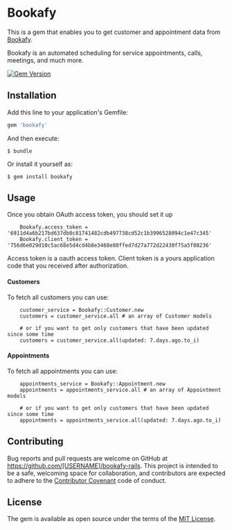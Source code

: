 # Bookafy

This is a gem that enables you to get customer and appointment data from [Bookafy](http://www.bookafy.com/).

Bookafy is an automated scheduling for service appointments, calls, meetings, and much more.

[![Gem Version](https://badge.fury.io/rb/bookafy.svg)](https://badge.fury.io/rb/bookafy)

## Installation

Add this line to your application's Gemfile:

```ruby
gem 'bookafy'
```

And then execute:

    $ bundle

Or install it yourself as:

    $ gem install bookafy

## Usage

Once you obtain OAuth access token, you should set it up

```rails
    Bookafy.access_token = '6911d4a6b217bd637db0c81741482cdb497738cd52c1b3996528094c1e47c345'
    Bookafy.client_token = '756d6e029d10c5ac68e5d4cd4b8e3468e80ffed7d27a772d22430f75a5f08236'
```

Access token is a oauth access token.
Client token is a yours application code that you received after authorization.

#### Customers

To fetch all customers you can use:

```rails
    customer_service = Bookafy::Customer.new
    customers = customer_service.all # an array of Customer models
    
    # or if you want to get only customers that have been updated since some time
    customers = customer_service.all(updated: 7.days.ago.to_i)
```

#### Appointments

To fetch all appointments you can use:

```rails
    appointments_service = Bookafy::Appointment.new
    appointments = appointments_service.all # an array of Appointment models
    
    # or if you want to get only customers that have been updated since some time
    appointments = appointments_service.all(updated: 7.days.ago.to_i)
```


## Contributing

Bug reports and pull requests are welcome on GitHub at https://github.com/[USERNAME]/bookafy-rails. This project is intended to be a safe, welcoming space for collaboration, and contributors are expected to adhere to the [Contributor Covenant](http://contributor-covenant.org) code of conduct.


## License

The gem is available as open source under the terms of the [MIT License](http://opensource.org/licenses/MIT).

